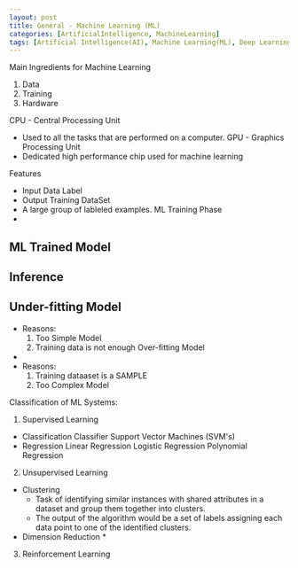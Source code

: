 ```yaml
---
layout: post
title: General - Machine Learning (ML)
categories: [ArtificialIntelligence, MachineLearning]
tags: [Artificial Intelligence(AI), Machine Learning(ML), Deep Learning(DL)]
---
```



Main Ingredients for Machine Learning
1. Data
2. Training
3. Hardware

CPU - Central Processing Unit
- Used to all the tasks that are performed on a computer.
GPU - Graphics Processing Unit 
- Dedicated high performance chip used for machine learning

Features
- Input Data
Label
- Output
Training DataSet
- A large group of lableled examples.
ML Training Phase
- 
ML Trained Model
- 

Inference
- 

Under-fitting Model
- 
- Reasons:
    1. Too Simple Model
    2. Training data is not enough
Over-fitting Model
- 
- Reasons:
    1. Training dataaset is a SAMPLE
    2. Too Complex Model


Classification of ML Systems:
1. Supervised Learning
- Classification
Classifier
Support Vector Machines (SVM's)
- Regression
Linear Regression
Logistic Regression
Polynomial Regression

2. Unsupervised Learning
- Clustering
    * Task of identifying similar instances with shared attributes in a dataset and group them together into clusters.
    * The output of the algorithm would be a set of labels assigning each data point to one of the identified clusters. 
- Dimension Reduction
    * 

3. Reinforcement Learning






